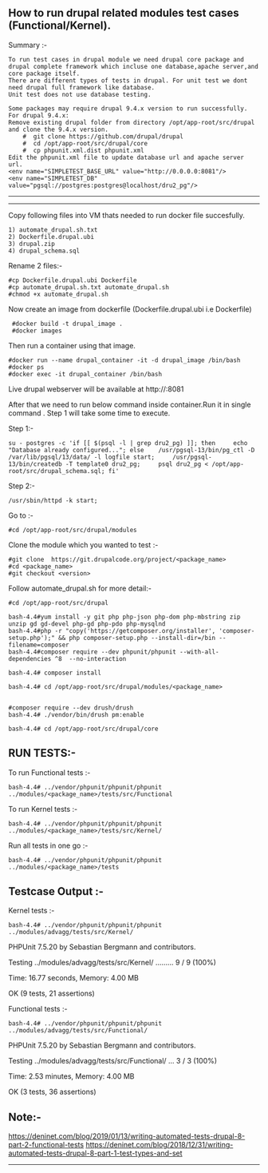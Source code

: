 
How to run drupal related modules test cases (Functional/Kernel).
-------------

Summary :-
    
    To run test cases in drupal module we need drupal core package and drupal complete framework which incluse one database,apache server,and core package itself.
    There are different types of tests in drupal. For unit test we dont need drupal full framework like database.
    Unit test does not use database testing.
	
	Some packages may require drupal 9.4.x version to run successfully. 
	For drupal 9.4.x: 
    Remove existing drupal folder from directory /opt/app-root/src/drupal and clone the 9.4.x version.
        #  git clone https://github.com/drupal/drupal  
        #  cd /opt/app-root/src/drupal/core
        #  cp phpunit.xml.dist phpunit.xml
    Edit the phpunit.xml file to update database url and apache server url.
    <env name="SIMPLETEST_BASE_URL" value="http://0.0.0.0:8081"/>
    <env name="SIMPLETEST_DB" value="pgsql://postgres:postgres@localhost/dru2_pg"/>
    
-------
*************************

Copy following files into VM thats needed to run docker file succesfully.

    1) automate_drupal.sh.txt
    2) Dockerfile.drupal.ubi
    3) drupal.zip
    4) drupal_schema.sql

Rename 2 files:-

    #cp Dockerfile.drupal.ubi Dockerfile
    #cp automate_drupal.sh.txt automate_drupal.sh
    #chmod +x automate_drupal.sh
     

Now create an image from dockerfile (Dockerfile.drupal.ubi i.e Dockerfile)
  
     #docker build -t drupal_image .
	 #docker images
	
Then run a container using that image.

    #docker run --name drupal_container -it -d drupal_image /bin/bash
	#docker ps
	#docker exec -it drupal_container /bin/bash

Live drupal webserver will be available at http://:8081

After that we need to run below command inside container.Run it in single command . Step 1 will take some time to execute. 

Step 1:- 

    su - postgres -c 'if [[ $(psql -l | grep dru2_pg) ]]; then     echo "Database already configured..."; else    /usr/pgsql-13/bin/pg_ctl -D /var/lib/pgsql/13/data/ -l logfile start;     /usr/pgsql-13/bin/createdb -T template0 dru2_pg;     psql dru2_pg < /opt/app-root/src/drupal_schema.sql; fi'

Step 2:-

    /usr/sbin/httpd -k start;


Go to :-

    #cd /opt/app-root/src/drupal/modules

Clone the module which you wanted to test :-

    #git clone  https://git.drupalcode.org/project/<package_name>
    #cd <package_name>
    #git checkout <version>   
  
Follow automate_drupal.sh for more detail:-

	#cd /opt/app-root/src/drupal

	bash-4.4#yum install -y git php php-json php-dom php-mbstring zip unzip gd gd-devel php-gd php-pdo php-mysqlnd
	bash-4.4#php -r "copy('https://getcomposer.org/installer', 'composer-setup.php');" && php composer-setup.php --install-dir=/bin --filename=composer
	bash-4.4#composer require --dev phpunit/phpunit --with-all-dependencies ^8  --no-interaction

	bash-4.4# composer install	
	
	bash-4.4# cd /opt/app-root/src/drupal/modules/<package_name>
	
	
	#composer require --dev drush/drush
	bash-4.4# ./vendor/bin/drush pm:enable   
	
	bash-4.4# cd /opt/app-root/src/drupal/core
	    
     
	
RUN TESTS:- 
----------

To run Functional tests :-      

    bash-4.4# ../vendor/phpunit/phpunit/phpunit ../modules/<package_name>/tests/src/Functional
    
To run Kernel tests :-      

    bash-4.4# ../vendor/phpunit/phpunit/phpunit ../modules/<package_name>/tests/src/Kernel/

  
Run all tests in one go :-
    
    bash-4.4# ../vendor/phpunit/phpunit/phpunit ../modules/<package_name>/tests
    
    
Testcase Output :-
--------------------------------

Kernel tests :-

	bash-4.4# ../vendor/phpunit/phpunit/phpunit ../modules/advagg/tests/src/Kernel/
  PHPUnit 7.5.20 by Sebastian Bergmann and contributors.
  
  Testing ../modules/advagg/tests/src/Kernel/
  .........                                                           9 / 9 (100%)
  
  Time: 16.77 seconds, Memory: 4.00 MB
  
  OK (9 tests, 21 assertions)


Functional tests :-

	bash-4.4# ../vendor/phpunit/phpunit/phpunit ../modules/advagg/tests/src/Functional/
  PHPUnit 7.5.20 by Sebastian Bergmann and contributors.
  
  Testing ../modules/advagg/tests/src/Functional/
  ...                                                                 3 / 3 (100%)
  
  Time: 2.53 minutes, Memory: 4.00 MB
  
  OK (3 tests, 36 assertions)


Note:-
----------

https://deninet.com/blog/2019/01/13/writing-automated-tests-drupal-8-part-2-functional-tests
https://deninet.com/blog/2018/12/31/writing-automated-tests-drupal-8-part-1-test-types-and-set

-------